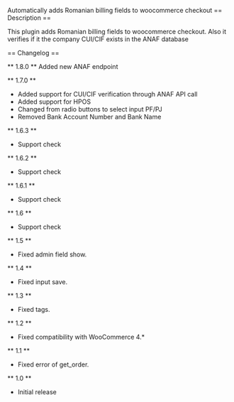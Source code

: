 Automatically adds Romanian billing fields to woocommerce checkout
== Description ==

This plugin adds Romanian billing fields to woocommerce checkout.
Also it verifies if it the company CUI/CIF exists in the ANAF database

== Changelog ==

** 1.8.0 **
Added new ANAF endpoint

** 1.7.0 **
- Added support for CUI/CIF verification through ANAF API call
- Added support for HPOS
- Changed from radio buttons to select input PF/PJ
- Removed Bank Account Number and Bank Name

** 1.6.3 **
- Support check

** 1.6.2 **
- Support check

** 1.6.1 **
- Support check

** 1.6 **
- Support check

** 1.5 **
- Fixed admin field show.

** 1.4 **
- Fixed input save.

** 1.3 **
- Fixed tags.

** 1.2 **
- Fixed compatibility with WooCommerce 4.*

** 1.1 **
- Fixed error of get_order.

** 1.0 **
- Initial release
